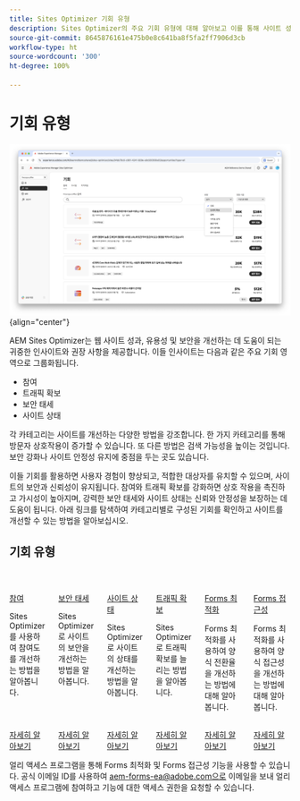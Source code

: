 ```yaml
---
title: Sites Optimizer 기회 유형
description: Sites Optimizer의 주요 기회 유형에 대해 알아보고 이를 통해 사이트 성과를 개선하는 방법을 알아봅니다.
source-git-commit: 8645876161e475b0e8c641ba8f5fa2ff7906d3cb
workflow-type: ht
source-wordcount: '300'
ht-degree: 100%

---
```



# 기회 유형

![기회 유형](./assets/overview/hero.png){align="center"}


AEM Sites Optimizer는 웹 사이트 성과, 유용성 및 보안을 개선하는 데 도움이 되는 귀중한 인사이트와 권장 사항을 제공합니다. 이들 인사이트는 다음과 같은 주요 기회 영역으로 그룹화됩니다.

* 참여
* 트래픽 확보
* 보안 태세
* 사이트 상태

각 카테고리는 사이트를 개선하는 다양한 방법을 강조합니다. 한 가지 카테고리를 통해 방문자 상호작용이 증가할 수 있습니다. 또 다른 방법은 검색 가능성을 높이는 것입니다. 보안 강화나 사이트 안정성 유지에 중점을 두는 곳도 있습니다.

이들 기회를 활용하면 사용자 경험이 향상되고, 적합한 대상자를 유치할 수 있으며, 사이트의 보안과 신뢰성이 유지됩니다. 참여와 트래픽 확보를 강화하면 상호 작용을 촉진하고 가시성이 높아지며, 강력한 보안 태세와 사이트 상태는 신뢰와 안정성을 보장하는 데 도움이 됩니다.  아래 링크를 탐색하여 카테고리별로 구성된 기회를 확인하고 사이트를 개선할 수 있는 방법을 알아보십시오.

## 기회 유형

<!-- CARDS 

* ./engagement.md
   { title = Engagement }
* ./security-posture.md
   { title = Security posture }
* ./site-health.md
   { title = Site health }
* ./traffic-acquisition.md
   { title = Traffic acquisition }
* ./form-optimization.md
   { title = Forms Optimization }

-->
<!-- START CARDS HTML - DO NOT MODIFY BY HAND -->
<div class="columns">
    <div class="column is-half-tablet is-half-desktop is-one-third-widescreen" aria-label="Engagement">
        <div class="card" style="height: 100%; display: flex; flex-direction: column; height: 100%;">
            <div class="card-image">
                <figure class="image x-is-16by9">
                    <a href="./engagement.md" title="참여" target="_blank" rel="referrer">
                        <img class="is-bordered-r-small" src="assets/engagement/hero.png" alt="참여"
                             style="width: 100%; aspect-ratio: 16 / 9; object-fit: cover; overflow: hidden; display: block; margin: auto;">
                    </a>
                </figure>
            </div>
            <div class="card-content is-padded-small" style="display: flex; flex-direction: column; flex-grow: 1; justify-content: space-between;">
                <div class="top-card-content">
                    <p class="headline is-size-6 has-text-weight-bold">
                        <a href="./engagement.md" target="_blank" rel="referrer" title="참여">참여</a>
                    </p>
                    <p class="is-size-6">Sites Optimizer를 사용하여 참여도를 개선하는 방법을 알아봅니다.</p>
                </div>
                <a href="./engagement.md" target="_blank" rel="referrer" class="spectrum-Button spectrum-Button--outline spectrum-Button--primary spectrum-Button--sizeM" style="align-self: flex-start; margin-top: 1rem;">
                    <span class="spectrum-Button-label has-no-wrap has-text-weight-bold">자세히 알아보기</span>
                </a>
            </div>
        </div>
    </div>
    <div class="column is-half-tablet is-half-desktop is-one-third-widescreen" aria-label="Security posture">
        <div class="card" style="height: 100%; display: flex; flex-direction: column; height: 100%;">
            <div class="card-image">
                <figure class="image x-is-16by9">
                    <a href="./security-posture.md" title="보안 태세" target="_blank" rel="referrer">
                        <img class="is-bordered-r-small" src="assets/security-posture/hero.png" alt="보안 태세"
                             style="width: 100%; aspect-ratio: 16 / 9; object-fit: cover; overflow: hidden; display: block; margin: auto;">
                    </a>
                </figure>
            </div>
            <div class="card-content is-padded-small" style="display: flex; flex-direction: column; flex-grow: 1; justify-content: space-between;">
                <div class="top-card-content">
                    <p class="headline is-size-6 has-text-weight-bold">
                        <a href="./security-posture.md" target="_blank" rel="referrer" title="보안 태세">보안 태세</a>
                    </p>
                    <p class="is-size-6">Sites Optimizer로 사이트의 보안을 개선하는 방법을 알아봅니다.</p>
                </div>
                <a href="./security-posture.md" target="_blank" rel="referrer" class="spectrum-Button spectrum-Button--outline spectrum-Button--primary spectrum-Button--sizeM" style="align-self: flex-start; margin-top: 1rem;">
                    <span class="spectrum-Button-label has-no-wrap has-text-weight-bold">자세히 알아보기</span>
                </a>
            </div>
        </div>
    </div>
    <div class="column is-half-tablet is-half-desktop is-one-third-widescreen" aria-label="Site health">
        <div class="card" style="height: 100%; display: flex; flex-direction: column; height: 100%;">
            <div class="card-image">
                <figure class="image x-is-16by9">
                    <a href="./site-health.md" title="사이트 상태" target="_blank" rel="referrer">
                        <img class="is-bordered-r-small" src="assets/site-health/hero.png" alt="사이트 상태"
                             style="width: 100%; aspect-ratio: 16 / 9; object-fit: cover; overflow: hidden; display: block; margin: auto;">
                    </a>
                </figure>
            </div>
            <div class="card-content is-padded-small" style="display: flex; flex-direction: column; flex-grow: 1; justify-content: space-between;">
                <div class="top-card-content">
                    <p class="headline is-size-6 has-text-weight-bold">
                        <a href="./site-health.md" target="_blank" rel="referrer" title="사이트 상태">사이트 상태</a>
                    </p>
                    <p class="is-size-6">Sites Optimizer로 사이트의 상태를 개선하는 방법을 알아봅니다.</p>
                </div>
                <a href="./site-health.md" target="_blank" rel="referrer" class="spectrum-Button spectrum-Button--outline spectrum-Button--primary spectrum-Button--sizeM" style="align-self: flex-start; margin-top: 1rem;">
                    <span class="spectrum-Button-label has-no-wrap has-text-weight-bold">자세히 알아보기</span>
                </a>
            </div>
        </div>
    </div>
    <div class="column is-half-tablet is-half-desktop is-one-third-widescreen" aria-label="Traffic acquisition">
        <div class="card" style="height: 100%; display: flex; flex-direction: column; height: 100%;">
            <div class="card-image">
                <figure class="image x-is-16by9">
                    <a href="./traffic-acquisition.md" title="트래픽 확보" target="_blank" rel="referrer">
                        <img class="is-bordered-r-small" src="assets/traffic-acquisition/hero.png" alt="트래픽 확보"
                             style="width: 100%; aspect-ratio: 16 / 9; object-fit: cover; overflow: hidden; display: block; margin: auto;">
                    </a>
                </figure>
            </div>
            <div class="card-content is-padded-small" style="display: flex; flex-direction: column; flex-grow: 1; justify-content: space-between;">
                <div class="top-card-content">
                    <p class="headline is-size-6 has-text-weight-bold">
                        <a href="./traffic-acquisition.md" target="_blank" rel="referrer" title="트래픽 확보">트래픽 확보</a>
                    </p>
                    <p class="is-size-6">Sites Optimizer로 트래픽 확보를 늘리는 방법을 알아봅니다.</p>
                </div>
                <a href="./traffic-acquisition.md" target="_blank" rel="referrer" class="spectrum-Button spectrum-Button--outline spectrum-Button--primary spectrum-Button--sizeM" style="align-self: flex-start; margin-top: 1rem;">
                    <span class="spectrum-Button-label has-no-wrap has-text-weight-bold">자세히 알아보기</span>
                </a>
            </div>
        </div>
    </div>
    <div class="column is-half-tablet is-half-desktop is-one-third-widescreen" aria-label="Forms Optimization">
        <div class="card" style="height: 100%; display: flex; flex-direction: column; height: 100%;">
            <div class="card-image">
                <figure class="image x-is-16by9">
                    <a href="./form-optimization.md" title="Forms 최적화" target="_blank" rel="referrer">
                        <img class="is-bordered-r-small" src="assets/form-optimization/hero.png" alt="Forms 최적화"
                             style="width: 100%; aspect-ratio: 16 / 9; object-fit: cover; overflow: hidden; display: block; margin: auto;">
                    </a>
                </figure>
            </div>
            <div class="card-content is-padded-small" style="display: flex; flex-direction: column; flex-grow: 1; justify-content: space-between;">
                <div class="top-card-content">
                    <p class="headline is-size-6 has-text-weight-bold">
                        <a href="./form-optimization.md" target="_blank" rel="referrer" title="Forms 최적화">Forms 최적화</a>
                    </p>
                    <p class="is-size-6">Forms 최적화를 사용하여 양식 전환율을 개선하는 방법에 대해 알아봅니다.</p>
                </div>
                <a href="./form-optimization.md" target="_blank" rel="referrer" class="spectrum-Button spectrum-Button--outline spectrum-Button--primary spectrum-Button--sizeM" style="align-self: flex-start; margin-top: 1rem;">
                    <span class="spectrum-Button-label has-no-wrap has-text-weight-bold">자세히 알아보기</span>
                </a>
            </div>
        </div>
    </div>
    <div class="column is-half-tablet is-half-desktop is-one-third-widescreen" aria-label="Forms Accessibility">
        <div class="card" style="height: 100%; display: flex; flex-direction: column; height: 100%;">
            <div class="card-image">
                <figure class="image x-is-16by9">
                    <a href="./form-optimization.md" title="Forms 접근성" target="_blank" rel="referrer">
                        <img class="is-bordered-r-small" src="assets/form-optimization/hero.png" alt="Forms 접근성"
                             style="width: 100%; aspect-ratio: 16 / 9; object-fit: cover; overflow: hidden; display: block; margin: auto;">
                    </a>
                </figure>
            </div>
            <div class="card-content is-padded-small" style="display: flex; flex-direction: column; flex-grow: 1; justify-content: space-between;">
                <div class="top-card-content">
                    <p class="headline is-size-6 has-text-weight-bold">
                        <a href="./form-optimization.md" target="_blank" rel="referrer" title="Forms 접근성">Forms 접근성</a>
                    </p>
                    <p class="is-size-6">Forms 최적화를 사용하여 양식 접근성을 개선하는 방법에 대해 알아봅니다.</p>
                </div>
                <a href="./form-optimization.md" target="_blank" rel="referrer" class="spectrum-Button spectrum-Button--outline spectrum-Button--primary spectrum-Button--sizeM" style="align-self: flex-start; margin-top: 1rem;">
                    <span class="spectrum-Button-label has-no-wrap has-text-weight-bold">자세히 알아보기</span>
                </a>
            </div>
        </div>
    </div>

</div>
<!-- END CARDS HTML - DO NOT MODIFY BY HAND -->

<span class="preview"> 얼리 액세스 프로그램을 통해 Forms 최적화 및 Forms 접근성 기능을 사용할 수 있습니다. 공식 이메일 ID를 사용하여 aem-forms-ea@adobe.com으로 이메일을 보내 얼리 액세스 프로그램에 참여하고 기능에 대한 액세스 권한을 요청할 수 있습니다. </span>
